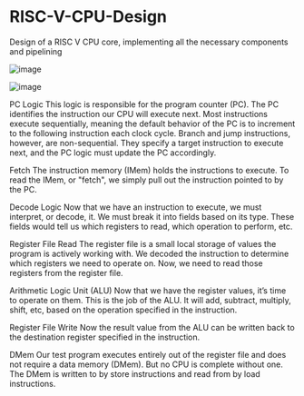 # RISC-V-CPU-Design
Design of a RISC V CPU core, implementing all the necessary components and pipelining


![image](https://github.com/user-attachments/assets/1148e09d-a298-44b4-8dd3-bf0938db1d74)


![image](https://github.com/user-attachments/assets/9eced445-9815-43cd-a26e-114d9175e368)



PC Logic
This logic is responsible for the program counter (PC). The PC identifies the instruction our CPU will execute next. Most instructions execute sequentially, meaning the default behavior of the PC is to increment to the following instruction each clock cycle. Branch and jump instructions, however, are non-sequential. They specify a target instruction to execute next, and the PC logic must update the PC accordingly.

Fetch
The instruction memory (IMem) holds the instructions to execute. To read the IMem, or "fetch", we simply pull out the instruction pointed to by the PC.

Decode Logic
Now that we have an instruction to execute, we must interpret, or decode, it. We must break it into fields based on its type. These fields would tell us which registers to read, which operation to perform, etc.

Register File Read
The register file is a small local storage of values the program is actively working with. We decoded the instruction to determine which registers we need to operate on. Now, we need to read those registers from the register file.

Arithmetic Logic Unit (ALU)
Now that we have the register values, it’s time to operate on them. This is the job of the ALU. It will add, subtract, multiply, shift, etc, based on the operation specified in the instruction.

Register File Write
Now the result value from the ALU can be written back to the destination register specified in the instruction.

DMem
Our test program executes entirely out of the register file and does not require a data memory (DMem). But no CPU is complete without one. The DMem is written to by store instructions and read from by load instructions.
